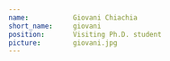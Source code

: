 ```yaml
---
name:           Giovani Chiachia
short_name:     giovani
position:       Visiting Ph.D. student
picture:        giovani.jpg
---
```


